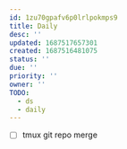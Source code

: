 ```yaml
---
id: 1zu70gpafv6p0lrlpokmps9
title: Daily
desc: ''
updated: 1687517657301
created: 1687516481075
status: ''
due: ''
priority: ''
owner: ''
TODO:
  - ds
  - daily
---
```


- [ ] tmux git repo merge